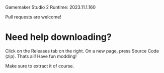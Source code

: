 Gamemaker Studio 2
Runtime: 2023.11.1.160

Pull requests are welcome!


# Need help downloading?

Click on the Releases tab on the right.
On a new page, press Source Code (zip).
Thats all! Have fun modding!

Make sure to extract it of course.
